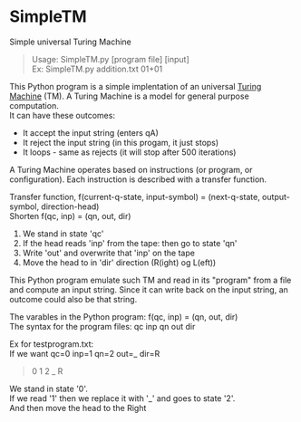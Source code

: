 # SimpleTM
Simple universal Turing Machine
 
> Usage: SimpleTM.py [program file]  [input]<br>
>  Ex: SimpleTM.py addition.txt 01+01

This Python program is a simple implentation of an universal <a href="https://en.wikipedia.org/wiki/Turing_machine">Turing Machine</a> (TM). A Turing Machine is a model for general purpose computation.<br>
It can have these outcomes:
- It accept the input string (enters qA)
- It reject the input string (in this progam, it just stops)
- It loops - same as rejects (it will stop after 500 iterations)

A Turing Machine operates based on instructions (or program, or configuration). Each instruction is described with a transfer function.

Transfer function, f(current-q-state, input-symbol) = (next-q-state, output-symbol, direction-head)<br>
Shorten f(qc, inp) = (qn, out, dir)<br>

1. We stand in state 'qc'
2. If the head reads 'inp' from the tape: then go to state 'qn'
3. Write 'out' and overwrite that 'inp' on the tape
4. Move the head to in 'dir' direction (R(ight) og L(eft)) 

This Python program emulate such TM and read in its "program" from a file and compute an input string. Since it can write back on the input string, an outcome could also be that string.

The varables in the Python program: f(qc, inp) = (qn, out, dir)<br>
The syntax for the program files: qc inp qn out dir

Ex for testprogram.txt:<br>
If we want qc=0 inp=1 qn=2 out=_ dir=R<br>

> 0 1  2 _ R<br>

We stand in state '0'.<br> 
If we read '1' then we replace it with '_' and goes to state '2'. <br>
And then move the head to the Right  <br>
